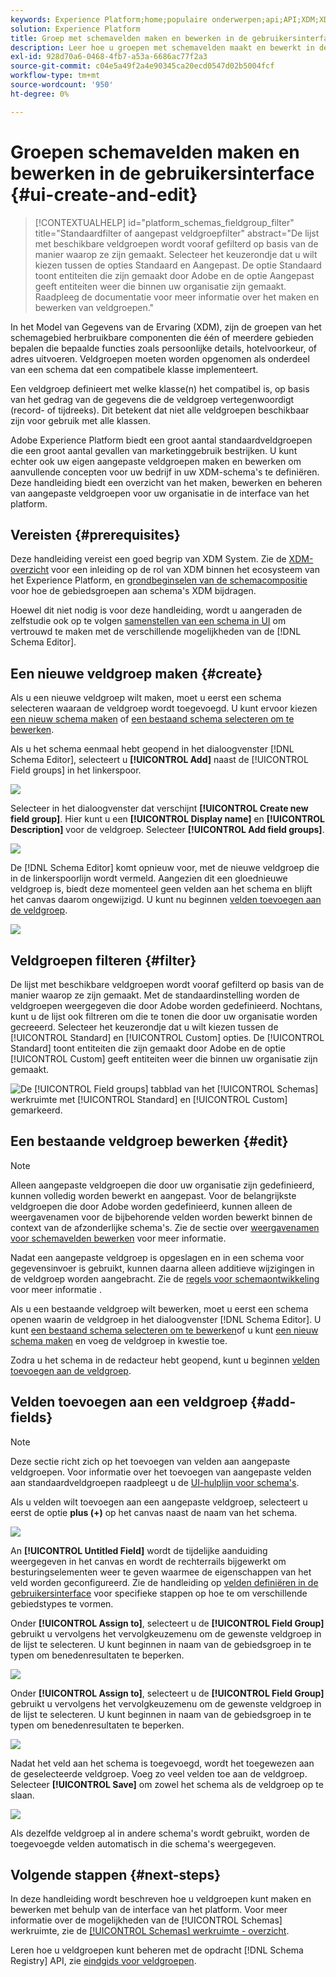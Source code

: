 ```yaml
---
keywords: Experience Platform;home;populaire onderwerpen;api;API;XDM;XDM systeem;ervaringsgegevensmodel;gegevensmodel;ui;werkruimte;veldgroep;veldgroepen;
solution: Experience Platform
title: Groep met schemavelden maken en bewerken in de gebruikersinterface
description: Leer hoe u groepen met schemavelden maakt en bewerkt in de gebruikersinterface van het Experience Platform.
exl-id: 928d70a6-0468-4fb7-a53a-6686ac77f2a3
source-git-commit: c04e5a49f2a4e90345ca20ecd0547d02b5004fcf
workflow-type: tm+mt
source-wordcount: '950'
ht-degree: 0%

---
```


# Groepen schemavelden maken en bewerken in de gebruikersinterface {#ui-create-and-edit}

>[!CONTEXTUALHELP]
>id="platform_schemas_fieldgroup_filter"
>title="Standaardfilter of aangepast veldgroepfilter"
>abstract="De lijst met beschikbare veldgroepen wordt vooraf gefilterd op basis van de manier waarop ze zijn gemaakt. Selecteer het keuzerondje dat u wilt kiezen tussen de opties Standaard en Aangepast. De optie Standaard toont entiteiten die zijn gemaakt door Adobe en de optie Aangepast geeft entiteiten weer die binnen uw organisatie zijn gemaakt. Raadpleeg de documentatie voor meer informatie over het maken en bewerken van veldgroepen."

In het Model van Gegevens van de Ervaring (XDM), zijn de groepen van het schemagebied herbruikbare componenten die één of meerdere gebieden bepalen die bepaalde functies zoals persoonlijke details, hotelvoorkeur, of adres uitvoeren. Veldgroepen moeten worden opgenomen als onderdeel van een schema dat een compatibele klasse implementeert.

Een veldgroep definieert met welke klasse(n) het compatibel is, op basis van het gedrag van de gegevens die de veldgroep vertegenwoordigt (record- of tijdreeks). Dit betekent dat niet alle veldgroepen beschikbaar zijn voor gebruik met alle klassen.

Adobe Experience Platform biedt een groot aantal standaardveldgroepen die een groot aantal gevallen van marketinggebruik bestrijken. U kunt echter ook uw eigen aangepaste veldgroepen maken en bewerken om aanvullende concepten voor uw bedrijf in uw XDM-schema&#39;s te definiëren. Deze handleiding biedt een overzicht van het maken, bewerken en beheren van aangepaste veldgroepen voor uw organisatie in de interface van het platform.

## Vereisten {#prerequisites}

Deze handleiding vereist een goed begrip van XDM System. Zie de [XDM-overzicht](../../home.md) voor een inleiding op de rol van XDM binnen het ecosysteem van het Experience Platform, en [grondbeginselen van de schemacompositie](../../schema/composition.md) voor hoe de gebiedsgroepen aan schema&#39;s XDM bijdragen.

Hoewel dit niet nodig is voor deze handleiding, wordt u aangeraden de zelfstudie ook op te volgen [samenstellen van een schema in UI](../../tutorials/create-schema-ui.md) om vertrouwd te maken met de verschillende mogelijkheden van de [!DNL Schema Editor].

## Een nieuwe veldgroep maken {#create}

Als u een nieuwe veldgroep wilt maken, moet u eerst een schema selecteren waaraan de veldgroep wordt toegevoegd. U kunt ervoor kiezen [een nieuw schema maken](./schemas.md#create) of [een bestaand schema selecteren om te bewerken](./schemas.md#edit).

Als u het schema eenmaal hebt geopend in het dialoogvenster [!DNL Schema Editor], selecteert u **[!UICONTROL Add]** naast de [!UICONTROL Field groups] in het linkerspoor.

![](../../images/ui/resources/field-groups/add-field-group.png)

Selecteer in het dialoogvenster dat verschijnt **[!UICONTROL Create new field group]**. Hier kunt u een **[!UICONTROL Display name]** en **[!UICONTROL Description]** voor de veldgroep. Selecteer **[!UICONTROL Add field groups]**.

![](../../images/ui/resources/field-groups/create-field-group.png)

De [!DNL Schema Editor] komt opnieuw voor, met de nieuwe veldgroep die in de linkerspoorlijn wordt vermeld. Aangezien dit een gloednieuwe veldgroep is, biedt deze momenteel geen velden aan het schema en blijft het canvas daarom ongewijzigd. U kunt nu beginnen [velden toevoegen aan de veldgroep](#add-fields).

![](../../images/ui/resources/field-groups/field-group-added.png)

## Veldgroepen filteren {#filter}

De lijst met beschikbare veldgroepen wordt vooraf gefilterd op basis van de manier waarop ze zijn gemaakt. Met de standaardinstelling worden de veldgroepen weergegeven die door Adobe worden gedefinieerd. Nochtans, kunt u de lijst ook filtreren om die te tonen die door uw organisatie worden gecreeerd. Selecteer het keuzerondje dat u wilt kiezen tussen de [!UICONTROL Standard] en [!UICONTROL Custom] opties. De [!UICONTROL Standard] toont entiteiten die zijn gemaakt door Adobe en de optie [!UICONTROL Custom] geeft entiteiten weer die binnen uw organisatie zijn gemaakt.

![De [!UICONTROL Field groups] tabblad van het [!UICONTROL Schemas] werkruimte met [!UICONTROL Standard] en [!UICONTROL Custom] gemarkeerd.](../../images/ui/resources/field-groups/standard-and-custom-field-groups.png)

## Een bestaande veldgroep bewerken {#edit}

>[!NOTE]
>
>Alleen aangepaste veldgroepen die door uw organisatie zijn gedefinieerd, kunnen volledig worden bewerkt en aangepast. Voor de belangrijkste veldgroepen die door Adobe worden gedefinieerd, kunnen alleen de weergavenamen voor de bijbehorende velden worden bewerkt binnen de context van de afzonderlijke schema&#39;s. Zie de sectie over [weergavenamen voor schemavelden bewerken](./schemas.md#display-names) voor meer informatie.
>
>Nadat een aangepaste veldgroep is opgeslagen en in een schema voor gegevensinvoer is gebruikt, kunnen daarna alleen additieve wijzigingen in de veldgroep worden aangebracht. Zie de [regels voor schemaontwikkeling](../../schema/composition.md#evolution) voor meer informatie .

Als u een bestaande veldgroep wilt bewerken, moet u eerst een schema openen waarin de veldgroep in het dialoogvenster [!DNL Schema Editor]. U kunt [een bestaand schema selecteren om te bewerken](./schemas.md#edit)of u kunt [een nieuw schema maken](./schemas.md#create) en voeg de veldgroep in kwestie toe.

Zodra u het schema in de redacteur hebt geopend, kunt u beginnen [velden toevoegen aan de veldgroep](#add-fields).

## Velden toevoegen aan een veldgroep {#add-fields}

>[!NOTE]
>
>Deze sectie richt zich op het toevoegen van velden aan aangepaste veldgroepen. Voor informatie over het toevoegen van aangepaste velden aan standaardveldgroepen raadpleegt u de [UI-hulplijn voor schema&#39;s](./schemas.md#custom-fields-for-standard-groups).

Als u velden wilt toevoegen aan een aangepaste veldgroep, selecteert u eerst de optie **plus (+)** op het canvas naast de naam van het schema.

![](../../images/ui/resources/field-groups/add-field.png)

An **[!UICONTROL Untitled Field]** wordt de tijdelijke aanduiding weergegeven in het canvas en wordt de rechterrails bijgewerkt om besturingselementen weer te geven waarmee de eigenschappen van het veld worden geconfigureerd. Zie de handleiding op [velden definiëren in de gebruikersinterface](../fields/overview.md#define) voor specifieke stappen op hoe te om verschillende gebiedstypes te vormen.

Onder **[!UICONTROL Assign to]**, selecteert u de **[!UICONTROL Field Group]** gebruikt u vervolgens het vervolgkeuzemenu om de gewenste veldgroep in de lijst te selecteren. U kunt beginnen in naam van de gebiedsgroep in te typen om benedenresultaten te beperken.

![](../../images/ui/resources/field-groups/select-field-group.png)

Onder **[!UICONTROL Assign to]**, selecteert u de **[!UICONTROL Field Group]** gebruikt u vervolgens het vervolgkeuzemenu om de gewenste veldgroep in de lijst te selecteren. U kunt beginnen in naam van de gebiedsgroep in te typen om benedenresultaten te beperken.

![](../../images/ui/resources/field-groups/select-field-group.png)

Nadat het veld aan het schema is toegevoegd, wordt het toegewezen aan de geselecteerde veldgroep. Voeg zo veel velden toe aan de veldgroep. Selecteer **[!UICONTROL Save]** om zowel het schema als de veldgroep op te slaan.

![](../../images/ui/resources/field-groups/complete-field-group.png)

Als dezelfde veldgroep al in andere schema&#39;s wordt gebruikt, worden de toegevoegde velden automatisch in die schema&#39;s weergegeven.

## Volgende stappen {#next-steps}

In deze handleiding wordt beschreven hoe u veldgroepen kunt maken en bewerken met behulp van de interface van het platform. Voor meer informatie over de mogelijkheden van de [!UICONTROL Schemas] werkruimte, zie de [[!UICONTROL Schemas] werkruimte - overzicht](../overview.md).

Leren hoe u veldgroepen kunt beheren met de opdracht [!DNL Schema Registry] API, zie [eindgids voor veldgroepen](../../api/field-groups.md).
